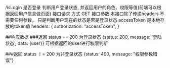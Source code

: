 /isLogin
是否登录
判断用户登录状态, 并返回用户的角色、权限等值(前端可以根据返回用户信息做页面)
接口请求 方式 GET
接口参数
本接口除了传递headers 不需要任何参数， 只是判断用户现在的状态是否是登录状态
accessToken 是本地存放的token值
headers: {
	authorization: "accessToken",
}

##响应数据
###返回 status == 200 为登录状态
{status: 200, message: '登陆状态', data: {user}}
可根据返回的user进行权限判断

###返回 status ！= 200 为非登录状态
{status: 400, message: "权限参数错误"}